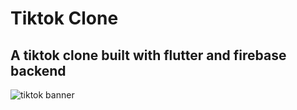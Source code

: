 # Tiktok Clone

## A tiktok clone built with flutter and firebase backend

![tiktok banner](https://github.com/devrahul-2508/tiktok_clone/assets/91717339/84a387fd-c53c-452d-8bf9-4144ea54d29f)
